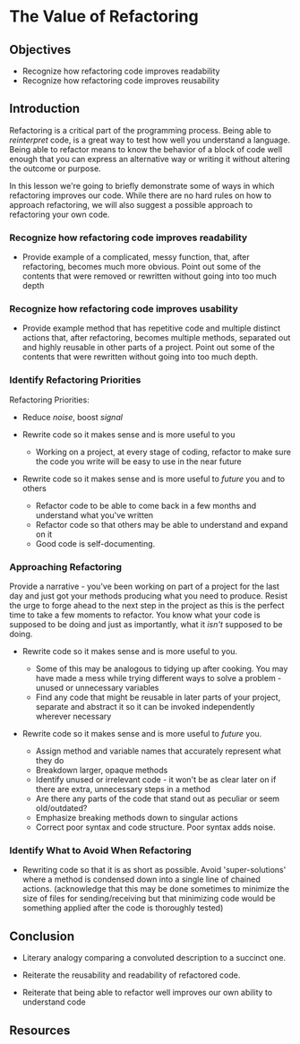 # The Value of Refactoring

## Objectives

- Recognize how refactoring code improves readability
- Recognize how refactoring code improves reusability

## Introduction

Refactoring is a critical part of the programming process. Being able to
_reinterpret_ code, is a great way to test how well you understand a language.
Being able to refactor means to know the behavior of a block of code well enough
that you can express an alternative way or writing it without altering the
outcome or purpose.

In this lesson we're going to briefly demonstrate some of ways in which
refactoring improves our code. While there are no hard rules on how to approach
refactoring, we will also suggest a possible approach to refactoring your own
code.

### Recognize how refactoring code improves readability

- Provide example of a complicated, messy function, that, after refactoring,
  becomes much more obvious. Point out some of the contents that were removed or
  rewritten without going into too much depth

### Recognize how refactoring code improves usability

- Provide example method that has repetitive code and multiple distinct actions
  that, after refactoring, becomes multiple methods, separated out and highly
  reusable in other parts of a project. Point out some of the contents that were
  rewritten without going into too much depth.

### Identify Refactoring Priorities

Refactoring Priorities:

- Reduce _noise_, boost _signal_
- Rewrite code so it makes sense and is more useful to you
  - Working on a project, at every stage of coding, refactor to make sure the
    code you write will be easy to use in the near future
- Rewrite code so it makes sense and is more useful to _future_ you and to others

  - Refactor code to be able to come back in a few months and understand what you've
    written
  - Refactor code so that others may be able to understand and expand on it
  - Good code is self-documenting.

### Approaching Refactoring

Provide a narrative - you've been working on part of a project for the last day
and just got your methods producing what you need to produce. Resist the urge to
forge ahead to the next step in the project as this is the perfect time to take
a few moments to refactor. You know what your code is supposed to be doing and
just as importantly, what it _isn't_ supposed to be doing.

- Rewrite code so it makes sense and is more useful to you.

  - Some of this may be analogous to tidying up after cooking. You may have
    made a mess while trying different ways to solve a problem - unused or
    unnecessary variables
  - Find any code that might be reusable in later parts of your project,
    separate and abstract it so it can be invoked independently wherever necessary

- Rewrite code so it makes sense and is more useful to _future_ you.

  - Assign method and variable names that accurately represent what they do
  - Breakdown larger, opaque methods
  - Identify unused or irrelevant code - it won't be as clear later on if there
    are extra, unnecessary steps in a method
  - Are there any parts of the code that stand out as peculiar or seem old/outdated?
  - Emphasize breaking methods down to singular actions
  - Correct poor syntax and code structure. Poor syntax adds noise.

### Identify What to Avoid When Refactoring

- Rewriting code so that it is as short as possible. Avoid 'super-solutions'
  where a method is condensed down into a single line of chained actions.
  (acknowledge that this may be done sometimes to minimize the size of files for
  sending/receiving but that minimizing code would be something applied after
  the code is thoroughly tested)

## Conclusion

- Literary analogy comparing a convoluted description to a succinct one.

- Reiterate the reusability and readability of refactored code.
- Reiterate that being able to refactor well improves our own ability to understand code

## Resources
